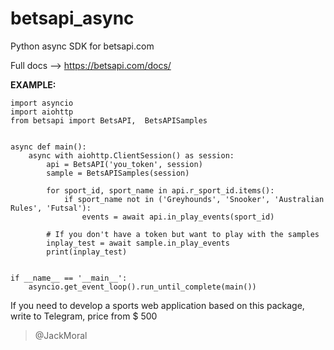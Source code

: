 # betsapi_async
Python async SDK for betsapi.com

Full docs --> https://betsapi.com/docs/


**EXAMPLE:**
```
import asyncio
import aiohttp
from betsapi import BetsAPI,  BetsAPISamples


async def main():
    async with aiohttp.ClientSession() as session:
        api = BetsAPI('you_token', session)
        sample = BetsAPISamples(session)

        for sport_id, sport_name in api.r_sport_id.items():
            if sport_name not in ('Greyhounds', 'Snooker', 'Australian Rules', 'Futsal'):
                events = await api.in_play_events(sport_id)

        # If you don't have a token but want to play with the samples
        inplay_test = await sample.in_play_events
        print(inplay_test)


if __name__ == '__main__':
    asyncio.get_event_loop().run_until_complete(main())
```

If you need to develop a sports web application based on this package, write to Telegram, price from $ 500
> @JackMoral
